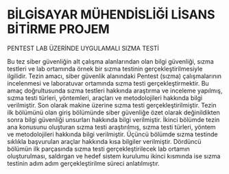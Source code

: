 # BİLGİSAYAR MÜHENDİSLİĞİ LİSANS BİTİRME PROJEM



PENTEST LAB ÜZERİNDE UYGULAMALI SIZMA TESTİ

Bu tez siber güvenliğin alt çalışma alanlarından olan bilgi güvenliği, sızma testleri ve lab ortamında örnek bir sızma testinin gerçekleştirilmesiyle ilgilidir.
Tezin amacı, siber güvenlik alanındaki Pentest (sızma) çalışmalarının incelenmesi ve laboratuvar ortamında sızma testi gerçekleştirmektir.
Bu amaç doğrultusunda sızma testleri hakkında araştırma ve inceleme yapılmış, sızma testi türleri, yöntemleri, araçları ve metodolojileri hakkında bilgi verilmiştir. Son olarak makine üzerine sızma testi gerçekleştirilmiştir.
Tezin ilk bölümünü olan giriş bölümünde siber güvenliğe özet olarak değinildikten sonra bilgi güvenliği unsurları hakkında bilgi verilmiştir. 
İkinci bölümde tezin ana konusunu oluşturan sızma testi araştırılmış, sızma testi türleri, yöntem ve metodolojileri hakkında bilgi verilmiştir.
Üçüncü bölümde sızma testinde sıklıkla başvurulan araçlar hakkında kısa bilgiler verilmiştir.
Dördüncü bölümün ilk parçasında sızma testi gerçekleştirilecek lab ortamın oluşturulması, saldırgan ve hedef sistem kurulumu ikinci kısmında ise sızma testinin adım adım gerçekleştirilme süreci anlatılmıştır.
